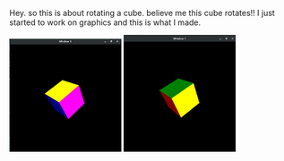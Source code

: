 Hey. so this is about rotating a cube. believe me this cube rotates!! I just started to work on graphics and this is what I made.



<img src="rotating-cube/one.png" width="200" >
<img src="rotating-cube/two.png" width="200">
